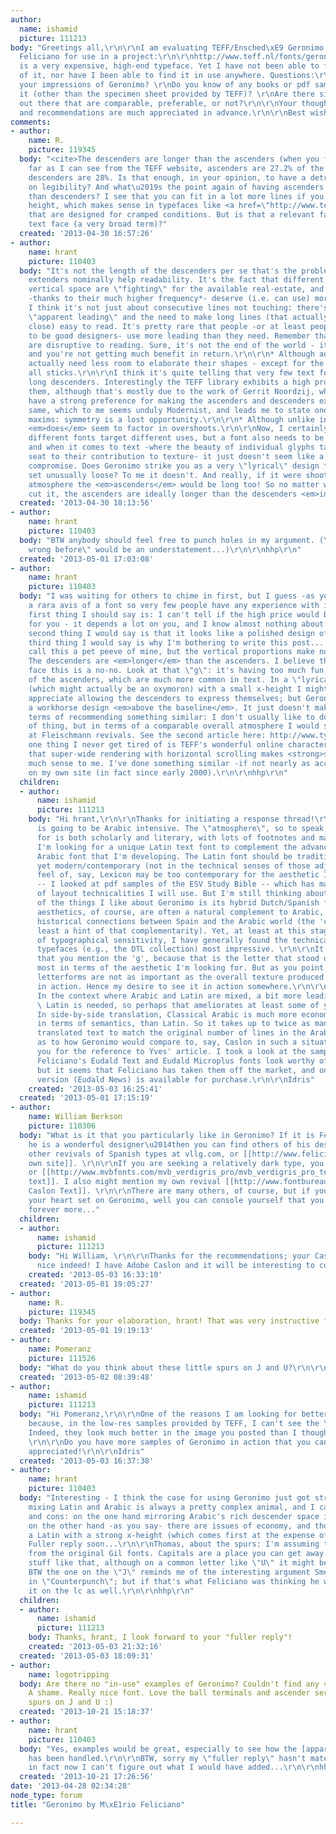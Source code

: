 ```yaml
---
author:
  name: ishamid
  picture: 111213
body: "Greetings all,\r\n\r\nI am evaluating TEFF/Ensched\xE9 Geronimo by M\xE1rio
  Feliciano for use in a project:\r\n\r\nhttp://www.teff.nl/fonts/geronimo/index.html\r\n\r\nIt
  is a very expensive, high-end typeface. Yet I have not been able to find any review
  of it, nor have I been able to find it in use anywhere. Questions:\r\n\r\nWhat are
  your impressions of Geronimo? \r\nDo you know of any books or pdf samples that use
  it (other than the specimen sheet provided by TEFF)? \r\nAre there similar fonts
  out there that are comparable, preferable, or not?\r\n\r\nYour thoughts, wisdom,
  and recommendations are much appreciated in advance.\r\n\r\nBest wishes\r\nIdris"
comments:
- author:
    name: R.
    picture: 119345
  body: "<cite>The descenders are longer than the ascenders (when you factor in overshoots).</cite>\r\n\r\nAs
    far as I can see from the TEFF website, ascenders are 27.2% of the body height,
    descenders are 28%. Is that enough, in your opinion, to have a detrimental effect
    on legibility? And what\u2019s the point again of having ascenders that are longer
    than descenders? I see that you can fit in a lot more lines if you reduce descender
    height, which makes sense in typefaces like <a href=\"http://www.teff.nl/fonts/lexicon/index.html\">Lexicon</a>
    that are designed for cramped conditions. But is that a relevant factor in every
    text face (a very broad term)?"
  created: '2013-04-30 16:57:26'
- author:
    name: hrant
    picture: 110403
  body: "It's not the length of the descenders per se that's the problem - in fact
    extenders nominally help readability. It's the fact that different parts of the
    vertical space are \"fighting\" for the available real-estate, and the ascenders
    -thanks to their much higher frequency*- deserve (i.e. can use) more room. And
    I think it's not just about consecutive lines not touching: there's what I call
    \"apparent leading\" and the need to make long lines (that actually aren't very
    close) easy to read. It's pretty rare that people -or at least people I consider
    to be good designers- use more leading than they need. Remember that page-turns
    are disruptive to reading. Sure, it's not the end of the world - it's simply sub-optimal,
    and you're not getting much benefit in return.\r\n\r\n* Although admittedly they
    actually need less room to elaborate their shapes - except for the \"f\" they're
    all sticks.\r\n\r\nI think it's quite telling that very few text fonts have such
    long descenders. Interestingly the TEFF library exhibits a high proportion of
    them, although that's mostly due to the work of Gerrit Noordzij, who seems to
    have a strong preference for making the ascenders and descenders exactly* the
    same, which to me seems unduly Modernist, and leads me to state one of my favorite
    maxims: symmetry is a lost opportunity.\r\n\r\n* Although unlike in Geronimo he
    <em>does</em> seem to factor in overshoots.\r\n\r\nNow, I certainly agree that
    different fonts target different uses, but a font also needs to be versatile,
    and when it comes to text -where the beauty of individual glyphs takes a back
    seat to their contribution to texture- it just doesn't seem like a good design
    compromise. Does Geronimo strike you as a very \"lyrical\" design that would be
    set unusually loose? To me it doesn't. And really, if it were shooting for that
    atmosphere the <em>ascenders</em> would be long too! So no matter which way you
    cut it, the ascenders are ideally longer than the descenders <em>in a text face.</em>\r\n\r\nhhp\r\n"
  created: '2013-04-30 18:13:56'
- author:
    name: hrant
    picture: 110403
  body: "BTW anybody should feel free to punch holes in my argument. (\"I've been
    wrong before\" would be an understatement...)\r\n\r\nhhp\r\n"
  created: '2013-05-01 17:03:08'
- author:
    name: hrant
    picture: 110403
  body: "I was waiting for others to chime in first, but I guess -as you say- it's
    a rara avis of a font so very few people have any experience with it.\r\n\r\nThe
    first thing I should say is: I can't tell if the high price would be justified
    for you - it depends a lot on you, and I know almost nothing about you... The
    second thing I would say is that it looks like a polished design of distinct character.\r\n\r\nThe
    third thing I would say is why I'm bothering to write this post... People might
    call this a pet peeve of mine, but the vertical proportions make no sense to me.
    The descenders are <em>longer</em> than the ascenders. I believe that in a text
    face this is a no-no. Look at that \"g\": it's having too much fun, at the expense
    of the ascenders, which are much more common in text. In a \"lyrical\" text face
    (which might actually be an oxymoron) with a small x-height I might be able to
    appreciate allowing the descenders to express themselves; but Geronimo looks like
    a workhorse design <em>above the baseline</em>. It just doesn't make sense.\r\n\r\nIn
    terms of recommending something similar: I don't usually like to do that sort
    of thing, but in terms of a comparable overall atmosphere I would suggest looking
    at Fleischmann revivals. See the second article here: http://www.typographer.org/2005_06_01_digests.html\r\n\r\nBTW
    one thing I never get tired of is TEFF's wonderful online character set presentation:
    that super-wide rendering with horizontal scrolling makes <strong>so</strong>
    much sense to me. I've done something similar -if not nearly as accomplished-
    on my own site (in fact since early 2000).\r\n\r\nhhp\r\n"
  children:
  - author:
      name: ishamid
      picture: 111213
    body: "Hi hrant,\r\n\r\nThanks for initiating a response thread!\r\n\r\nThe project
      is going to be Arabic intensive. The \"atmosphere\", so to speak, that I'm looking
      for is both scholarly and literary, with lots of footnotes and marginal notes.
      I'm looking for a unique Latin text font to complement the advanced classical
      Arabic font that I'm developing. The Latin font should be traditional/historical/classical
      yet modern/contemporary (not in the technical senses of those adjectives). \r\n\r\n(The
      feel of, say, Lexicon may be too contemporary for the aesthetic I'm aiming for
      -- I looked at pdf samples of the ESV Study Bible -- which has many of the kind
      of layout technicalities I will use. But I'm still thinking about it.)\r\n\r\nOne
      of the things I like about Geronimo is its hybrid Dutch/Spanish feel. Spanish
      aesthetics, of course, are often a natural complement to Arabic, given the long
      historical connections between Spain and the Arabic world (the 'c' carries at
      least a hint of that complementarity). Yet, at least at this stage of my development
      of typographical sensitivity, I have generally found the technicals of Dutch
      typefaces (e.g., the DTL collection) most impressive. \r\n\r\nIt is interesting
      that you mention the 'g', because that is the letter that stood out to me the
      most in terms of the aesthetic I'm looking for. But as you point out: The individual
      letterforms are not as important as the overall texture produced by the font
      in action. Hence my desire to see it in action somewhere.\r\n\r\nAbout the ascenders/descenders:
      In the context where Arabic and Latin are mixed, a bit more leading for the
      \ Latin is needed, so perhaps that ameliorates at least some of your concern.
      In side-by-side translation, Classical Arabic is much more economical and efficient,
      in terms of semantics, than Latin. So it takes up to twice as many lines of
      translated text to match the original number of lines in the Arabic. I'm curious
      as to how Geronimo would compare to, say, Caslon in such a situation.\r\n\r\nThank
      you for the reference to Yves' article. I took a look at the sample of Eudald:
      Feliciano's Eudald Text and Eudald Microplus fonts look worthy of a closer look,
      but it seems that Feliciano has taken them off the market, and only the Gran
      version (Eudald News) is available for purchase.\r\n\r\nIdris"
    created: '2013-05-03 16:25:41'
  created: '2013-05-01 17:15:19'
- author:
    name: William Berkson
    picture: 110306
  body: "What is it that you particularly like in Geronimo? If it is Feliciano's design\u2014and
    he is a wonderful designer\u2014then you can find others of his designs, including
    other revivals of Spanish types at vllg.com, or [[http://www.felicianotypefoundry.com/cms/fonts/rongel|his
    own site]]. \r\n\r\nIf you are seeking a relatively dark type, you can try [[http://www.fontshop.com/fontlist/super_families/ff_quadraat/|quadraat]]
    or [[http://www.mvbfonts.com/mvb_verdigris_pro/mvb_verdigris_pro_text_bold/|Verdigris
    text]]. I also might mention my own revival [[http://www.fontbureau.com/fonts/WilliamsCaslonText/|Williams
    Caslon Text]]. \r\n\r\nThere are many others, of course, but if you still have
    your heart set on Geronimo, well you can console yourself that you can use it
    forever more..."
  children:
  - author:
      name: ishamid
      picture: 111213
    body: "Hi William, \r\n\r\nThanks for the recommendations; your Caslon is very
      nice indeed! I have Adobe Caslon and it will be interesting to compare the two.\r\n\r\nIdris"
    created: '2013-05-03 16:33:10'
  created: '2013-05-01 19:05:27'
- author:
    name: R.
    picture: 119345
  body: Thanks for your elaboration, hrant! That was very instructive for me.
  created: '2013-05-01 19:19:13'
- author:
    name: Pomeranz
    picture: 111526
  body: "What do you think about these little spurs on J and U?\r\n\r\n[img:sites/default/files/old-images/Geronimo_JU_3960.PNG]"
  created: '2013-05-02 08:39:48'
- author:
    name: ishamid
    picture: 111213
  body: "Hi Pomeranz,\r\n\r\nOne of the reasons I am looking for better samples is
    because, in the low-res samples provided by TEFF, I can't see the \"spurs\" well.
    Indeed, they look much better in the image you posted than I thought they would.
    \r\n\r\nDo you have more samples of Geronimo in action that you can share? Much
    appreciated!\r\n\r\nIdris"
  created: '2013-05-03 16:37:38'
- author:
    name: hrant
    picture: 110403
  body: "Interesting - I think the case for using Geronimo just got stronger! Although
    mixing Latin and Arabic is always a pretty complex animal, and I can see pros
    and cons: on the one hand mirroring Arabic's rich descender space is a great idea;
    on the other hand -as you say- there are issues of economy, and those might require
    a Latin with a strong x-height (which comes first at the expense of descenders).
    Fuller reply soon...\r\n\r\nThomas, about the spurs: I'm assuming they're coming
    from the original Gil fonts. Capitals are a place you can get away with mannered
    stuff like that, although on a common letter like \"U\" it might be a bit much.
    BTW the one on the \"J\" reminds me of the interesting argument Smeijers made
    in \"Counterpunch\"; but if that's what Feliciano was thinking he would have done
    it on the lc as well.\r\n\r\nhhp\r\n"
  children:
  - author:
      name: ishamid
      picture: 111213
    body: Thanks, hrant, I look forward to your "fuller reply"!
    created: '2013-05-03 21:32:16'
  created: '2013-05-03 18:09:31'
- author:
    name: logotripping
  body: Are there no "in-use" examples of Geronimo? Couldn't find any via google.
    A shame. Really nice font. Love the ball terminals and ascender serifs, and the
    spurs on J and U :)
  created: '2013-10-21 15:18:37'
- author:
    name: hrant
    picture: 110403
  body: "Yes, examples would be great, especially to see how the [apparent] leading
    has been handled.\r\n\r\nBTW, sorry my \"fuller reply\" hasn't materialized -
    in fact now I can't figure out what I would have added...\r\n\r\nhhp\r\n"
  created: '2013-10-21 17:26:56'
date: '2013-04-28 02:34:28'
node_type: forum
title: "Geronimo by M\xE1rio Feliciano"

---
```

